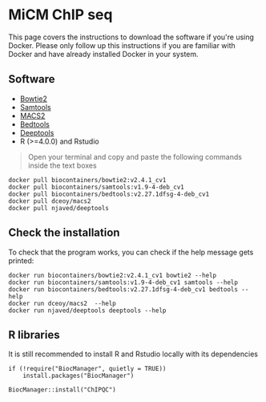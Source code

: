 # MiCM ChIP seq

This page covers the instructions to download the software if you're using Docker. Please only follow up this instructions if you are familiar with Docker and have already installed Docker in your system. 

## Software

* [Bowtie2](http://bowtie-bio.sourceforge.net/bowtie2/index.shtml)
* [Samtools](http://www.htslib.org/)
* [MACS2](https://pypi.org/project/MACS2/)
* [Bedtools](https://bedtools.readthedocs.io/en/latest/)
* [Deeptools](https://deeptools.readthedocs.io/en/develop/)
* R (>=4.0.0) and Rstudio 

> Open your terminal and copy and paste the following commands inside the text boxes

```{}
docker pull biocontainers/bowtie2:v2.4.1_cv1
docker pull biocontainers/samtools:v1.9-4-deb_cv1
docker pull biocontainers/bedtools:v2.27.1dfsg-4-deb_cv1
docker pull dceoy/macs2
docker pull njaved/deeptools
```

## Check the installation
To check that the program works, you can check if the help message gets printed:
```{}
docker run biocontainers/bowtie2:v2.4.1_cv1 bowtie2 --help
docker run biocontainers/samtools:v1.9-4-deb_cv1 samtools --help
docker run biocontainers/bedtools:v2.27.1dfsg-4-deb_cv1 bedtools --help
docker run dceoy/macs2  --help
docker run njaved/deeptools deeptools --help
```

## R libraries

It is still recommended to install R and Rstudio locally with its dependencies

```{r}
if (!require("BiocManager", quietly = TRUE))
    install.packages("BiocManager")

BiocManager::install("ChIPQC")
```
